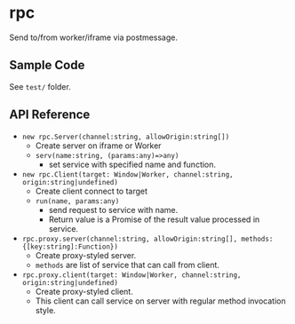 # rpc
Send to/from worker/iframe via postmessage.

## Sample Code
See `test/` folder.

## API Reference
- `new rpc.Server(channel:string, allowOrigin:string[])`
  - Create server on iframe or Worker
  - `serv(name:string, (params:any)=>any)`
    - set service with specified name and function.
- `new rpc.Client(target: Window|Worker, channel:string, origin:string|undefined)`
  - Create client connect to target
  - `run(name, params:any)`
    - send request to service with name. 
    - Return value is a Promise of the result value processed in service.
- `rpc.proxy.server(channel:string, allowOrigin:string[], methods:{[key:string]:Function})`
  - Create proxy-styled server. 
  - `methods` are list of service that can call from client. 
- `rpc.proxy.client(target: Window|Worker, channel:string, origin:string|undefined)`
  - Create proxy-styled client.
  - This client can call service on server with regular method invocation style. 